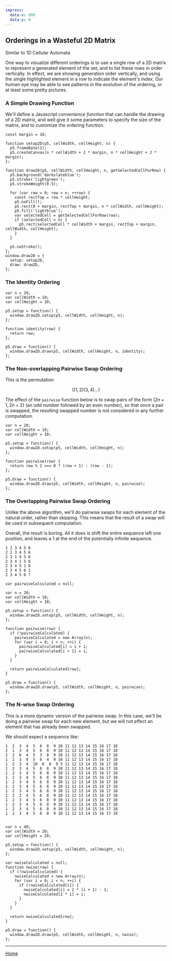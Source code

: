 ```yaml
---
impress:
  data-x: 600
  data-y: 0
---
```


## Orderings in a Wasteful 2D Matrix

Similar to 1D Cellular Automata

One way to visualize different orderings is to use a single row of a 2D matrix to represent a generated element of the set, and to list these rows in order vertically. In effect, we are showing generation order vertically, and using the single highlighted element in a row to indicate the element's index. Our *human* eye may be able to see patterns in the evolution of the ordering, or at least some pretty pictures.


### A Simple Drawing Function

We'll define a Javascript *convenience function* that can handle the drawing of a 2D matrix, and well give it some parameters to specify the size of the matrix, and to customize the ordering function.

```p5js/playable/autoplay/center/debug
const margin = 10;

function setup2D(p5, cellWidth, cellHeight, n) {
  p5.frameRate(1);
  p5.createCanvas(n * cellWidth + 2 * margin, n * cellHeight + 2 * margin);
};

function draw2D(p5, cellWidth, cellHeight, n, getSelectedCellForRow) {
  p5.background('darkslateblue');
  p5.stroke('lightgreen');
  p5.strokeWeight(0.5);

  for (var row = 0; row < n; ++row) {
    const rectTop = row * cellHeight;
    p5.noFill();
    p5.rect(0 + margin, rectTop + margin, n * cellWidth, cellHeight);
    p5.fill('lightblue');
    var selectedCell = getSelectedCellForRow(row);
    if (selectedCell < n) {
      p5.rect(selectedCell * cellWidth + margin, rectTop + margin, cellWidth, cellHeight);
    }
  }

  p5.noStroke();
};
window.draw2D = {
  setup: setup2D,
  draw: draw2D,
};
```

### The Identity Ordering


```p5js/playable/autoplay/center
var n = 20;
var cellWidth = 10;
var cellHeight = 10;

p5.setup = function() {
  window.draw2D.setup(p5, cellWidth, cellHeight, n);
};

function identity(row) {
  return row;
};

p5.draw = function() {
  window.draw2D.draw(p5, cellWidth, cellHeight, n, identity);
};
```


### The Non-overlapping Pairwise Swap Ordering

This is the permutation

$$\left((1,2)(3,4)\dots\right)$$

The effect of the `pairwise` function below is to swap pairs of the form $(2n + 1, 2n + 2)$ (an odd number followed by an even number), so that once a pair is swapped, the resulting swapped number is not considered in any further computation.


```p5js/playable/autoplay/center
var n = 20;
var cellWidth = 10;
var cellHeight = 10;

p5.setup = function() {
  window.draw2D.setup(p5, cellWidth, cellHeight, n);
};

function pairwise(row) {
  return row % 2 === 0 ? (row + 1) : (row - 1);
};

p5.draw = function() {
  window.draw2D.draw(p5, cellWidth, cellHeight, n, pairwise);
};

```



### The Overlapping Pairwise Swap Ordering

Unlike the above algorithm, we'll do pairwise swaps for each element of the natural order, rather than skipping. This means that the result of a swap will be used in subsequent computation.

Overall, the result is boring. All it does is shift the entire sequence left one position, and leaves a $1$ at the end of the potentially infinite sequence.

```
1 2 3 4 5 6
2 1 3 4 5 6
2 3 1 4 5 6
2 3 4 1 5 6
2 3 4 5 1 6
2 3 4 5 6 1
2 3 4 5 6 ?
```


```p5js/playable/autoplay/center
var pairwiseCalculated = null;

var n = 20;
var cellWidth = 10;
var cellHeight = 10;

p5.setup = function() {
  window.draw2D.setup(p5, cellWidth, cellHeight, n);
};

function pairwise(row) {
  if (!pairwiseCalculated) {
    pairwiseCalculated = new Array(n);
    for (var i = 0; i < n; ++i) {
      pairwiseCalculated[i] = i + 1;
      pairwiseCalculated[i + 1] = i;
    }
  }

  return pairwiseCalculated[row];
}

p5.draw = function() {
  window.draw2D.draw(p5, cellWidth, cellHeight, n, pairwise);
};

```



### The N-wise Swap Ordering

This is a more dynamic version of the pairwise swap. In this case, we'll be doing a pairwise swap for each new element, but we will not affect an element that has already been swapped.

We should expect a sequence like:

```
1  2  3  4  5  6  8  9 10 11 12 13 14 15 16 17 18
2  1  3  4  5  6  8  9 10 11 12 13 14 15 16 17 18
1  2  6  4  5  3  8  9 10 11 12 13 14 15 16 17 18
1  2  3  8  5  6  4  9 10 11 12 13 14 15 16 17 18
1  2  3  4  10  6  8  9 5 11 12 13 14 15 16 17 18
1  2  3  4  5  6  8  9 10 11 12 13 14 15 16 17 18
1  2  3  4  5  6  8  9 10 11 12 13 14 15 16 17 18
1  2  3  4  5  6  8  9 10 11 12 13 14 15 16 17 18
1  2  3  4  5  6  8  9 10 11 12 13 14 15 16 17 18
1  2  3  4  5  6  8  9 10 11 12 13 14 15 16 17 18
1  2  3  4  5  6  8  9 10 11 12 13 14 15 16 17 18
1  2  3  4  5  6  8  9 10 11 12 13 14 15 16 17 18
1  2  3  4  5  6  8  9 10 11 12 13 14 15 16 17 18
1  2  3  4  5  6  8  9 10 11 12 13 14 15 16 17 18
1  2  3  4  5  6  8  9 10 11 12 13 14 15 16 17 18
1  2  3  4  5  6  8  9 10 11 12 13 14 15 16 17 18
```


```p5js/playable/autoplay/center

var n = 40;
var cellWidth = 20;
var cellHeight = 20;

p5.setup = function() {
  window.draw2D.setup(p5, cellWidth, cellHeight, n);
};

var nwiseCalculated = null;
function nwise(row) {
  if (!nwiseCalculated) {
    nwiseCalculated = new Array(n);
    for (var i = 0; i < n; ++i) {
      if (!nwiseCalculated[i]) {
        nwiseCalculated[i] = 2 * (i + 1) - 1;
        nwiseCalculated[2 * i] = i;
      }
    }
  }

  return nwiseCalculated[row];
}

p5.draw = function() {
  window.draw2D.draw(p5, cellWidth, cellHeight, n, nwise);
};
```


---

[Home](:@Home)
